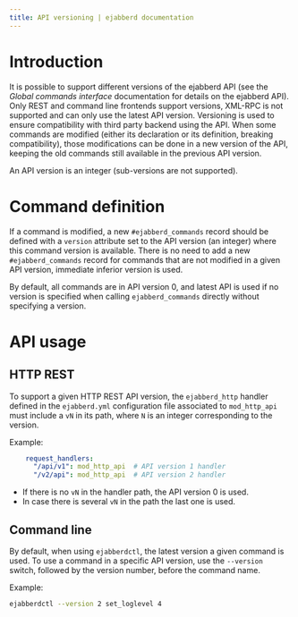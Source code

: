 ```yaml
---
title: API versioning | ejabberd documentation
---
```


# Introduction

It is possible to support different versions of the ejabberd API (see
the *Global commands interface* documentation for details on the
ejabberd API).  Only REST and command line frontends support versions,
XML-RPC is not supported and can only use the latest API
version. Versioning is used to ensure compatibility with third party
backend using the API. When some commands are modified (either its
declaration or its definition, breaking compatibility), those
modifications can be done in a new version of the API, keeping the old
commands still available in the previous API version.

An API version is an integer (sub-versions are not supported).

# Command definition

If a command is modified, a new `#ejabberd_commands` record should be
defined with a `version` attribute set to the API version (an integer)
where this command version is available. There is no need to
add a new `#ejabberd_commands` record for commands that are not modified
in a given API version, immediate inferior version is used.

By default, all commands are in API version 0, and latest API is used
if no version is specified when calling `ejabberd_commands` directly
without specifying a version.

# API usage

## HTTP REST

To support a given HTTP REST API version, the `ejabberd_http` handler
defined in the `ejabberd.yml` configuration file associated to
`mod_http_api` must include a `vN` in its path, where `N` is an
integer corresponding to the version.

Example:

```yaml
    request_handlers:
      "/api/v1": mod_http_api  # API version 1 handler
      "/v2/api": mod_http_api  # API version 2 handler
```
	  
- If there is no `vN` in the handler path, the API version 0 is used.
- In case there is several `vN` in the path the last one is used.

## Command line

By default, when using `ejabberdctl`, the latest version a given
command is used.  To use a command in a specific API version, use the
`--version` switch, followed by the version number, before the command
name.

Example:

```bash
ejabberdctl --version 2 set_loglevel 4
```
